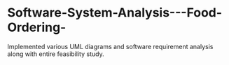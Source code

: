 # Software-System-Analysis---Food-Ordering-
Implemented various UML diagrams and software requirement analysis along with entire feasibility study.
